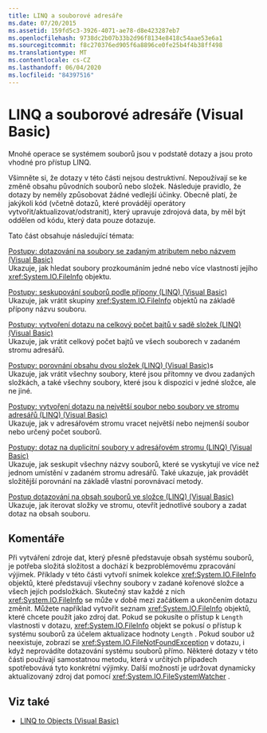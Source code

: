 ```yaml
---
title: LINQ a souborové adresáře
ms.date: 07/20/2015
ms.assetid: 159fd5c3-3926-4071-ae78-d8e423287eb7
ms.openlocfilehash: 9738dc2b07b33b2d96f8134e8418c54aae53e6a1
ms.sourcegitcommit: f8c270376ed905f6a8896ce0fe25b4f4b38ff498
ms.translationtype: MT
ms.contentlocale: cs-CZ
ms.lasthandoff: 06/04/2020
ms.locfileid: "84397516"
---
```

# <a name="linq-and-file-directories-visual-basic"></a>LINQ a souborové adresáře (Visual Basic)
Mnohé operace se systémem souborů jsou v podstatě dotazy a jsou proto vhodné pro přístup LINQ.  
  
 Všimněte si, že dotazy v této části nejsou destruktivní. Nepoužívají se ke změně obsahu původních souborů nebo složek. Následuje pravidlo, že dotazy by neměly způsobovat žádné vedlejší účinky. Obecně platí, že jakýkoli kód (včetně dotazů, které provádějí operátory vytvořit/aktualizovat/odstranit), který upravuje zdrojová data, by měl být oddělen od kódu, který data pouze dotazuje.  
  
 Tato část obsahuje následující témata:  
  
 [Postupy: dotazování na soubory se zadaným atributem nebo názvem (Visual Basic)](how-to-query-for-files-with-a-specified-attribute-or-name.md)  
 Ukazuje, jak hledat soubory prozkoumáním jedné nebo více vlastností jejího <xref:System.IO.FileInfo> objektu.  
  
 [Postupy: seskupování souborů podle přípony (LINQ) (Visual Basic)](how-to-group-files-by-extension-linq.md)  
 Ukazuje, jak vrátit skupiny <xref:System.IO.FileInfo> objektů na základě přípony názvu souboru.  
  
 [Postupy: vytvoření dotazu na celkový počet bajtů v sadě složek (LINQ) (Visual Basic)](how-to-query-for-the-total-number-of-bytes-in-a-set-of-folders.md)  
 Ukazuje, jak vrátit celkový počet bajtů ve všech souborech v zadaném stromu adresářů.  
  
 [Postupy: porovnání obsahu dvou složek (LINQ) (Visual Basic)](how-to-compare-the-contents-of-two-folders-linq.md)s  
 Ukazuje, jak vrátit všechny soubory, které jsou přítomny ve dvou zadaných složkách, a také všechny soubory, které jsou k dispozici v jedné složce, ale ne jiné.  
  
 [Postupy: vytvoření dotazu na největší soubor nebo soubory ve stromu adresářů (LINQ) (Visual Basic)](how-to-query-for-the-largest-file-or-files-in-a-directory-tree.md)  
 Ukazuje, jak v adresářovém stromu vracet největší nebo nejmenší soubor nebo určený počet souborů.  
  
 [Postupy: dotaz na duplicitní soubory v adresářovém stromu (LINQ) (Visual Basic)](how-to-query-for-duplicate-files-in-a-directory-tree-linq.md)  
 Ukazuje, jak seskupit všechny názvy souborů, které se vyskytují ve více než jednom umístění v zadaném stromu adresářů. Také ukazuje, jak provádět složitější porovnání na základě vlastní porovnávací metody.  
  
 [Postup dotazování na obsah souborů ve složce (LINQ) (Visual Basic)](how-to-query-the-contents-of-files-in-a-folder-linq.md)  
 Ukazuje, jak iterovat složky ve stromu, otevřít jednotlivé soubory a zadat dotaz na obsah souboru.  
  
## <a name="comments"></a>Komentáře  
 Při vytváření zdroje dat, který přesně představuje obsah systému souborů, je potřeba složitá složitost a dochází k bezproblémovému zpracování výjimek. Příklady v této části vytvoří snímek kolekce <xref:System.IO.FileInfo> objektů, které představují všechny soubory v zadané kořenové složce a všech jejích podsložkách. Skutečný stav každé z nich <xref:System.IO.FileInfo> se může v době mezi začátkem a ukončením dotazu změnit. Můžete například vytvořit seznam <xref:System.IO.FileInfo> objektů, které chcete použít jako zdroj dat. Pokud se pokusíte o přístup k `Length` vlastnosti v dotazu, <xref:System.IO.FileInfo> objekt se pokusí o přístup k systému souborů za účelem aktualizace hodnoty `Length` . Pokud soubor už neexistuje, zobrazí se <xref:System.IO.FileNotFoundException> v dotazu, i když neprovádíte dotazování systému souborů přímo. Některé dotazy v této části používají samostatnou metodu, která v určitých případech spotřebovává tyto konkrétní výjimky. Další možností je udržovat dynamicky aktualizovaný zdroj dat pomocí <xref:System.IO.FileSystemWatcher> .  
  
## <a name="see-also"></a>Viz také

- [LINQ to Objects (Visual Basic)](linq-to-objects.md)

